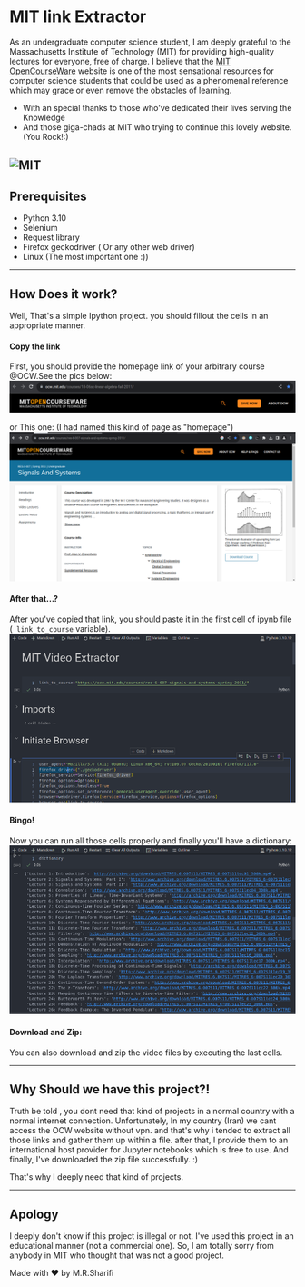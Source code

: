 # MIT link Extractor
As an undergraduate computer science student, I am deeply grateful to the Massachusetts Institute of Technology (MIT) for providing high-quality lectures for everyone, free of charge. I believe that the [MIT OpenCourseWare](https://ocw.mit.edu/) website is one of the most sensational resources for computer science students that could be used as a phenomenal reference which may grace or even remove the obstacles of learning.     
-  With an special thanks to those who've dedicated their lives serving the Knowledge
-  And those giga-chads at MIT who trying to continue this lovely website.(You Rock!:)


  ![MIT](https://1000logos.net/wp-content/uploads/2022/08/MIT-Logo.png)
--------------------

## Prerequisites
- Python 3.10
- Selenium
- Request library
- Firefox geckodriver ( Or any other web driver)
- Linux (The most important one :))

------

## How Does it work?    

Well, That's a simple Ipython project. you should fillout the cells in an appropriate manner.      

#### Copy the link

First, you should provide the homepage link of your arbitrary course @OCW.See the pics below:    
![link](https://github.com/rezasharifi82/MIT_link_Extractor/blob/main/1.png)    




  or This one: (I had named this kind of page as "homepage")    
  ![Homepage](https://github.com/rezasharifi82/MIT_link_Extractor/blob/main/2.png)  




  #### After that...?

  After you've copied that link, you should paste it in the first cell of ipynb file (``` link_to_course``` variable).    
  ![copy](https://github.com/rezasharifi82/MIT_link_Extractor/blob/main/3.png)  


  #### Bingo!     

  Now you can run all those cells properly and finally you'll have a dictionary:    
  ![final](https://github.com/rezasharifi82/MIT_link_Extractor/blob/main/4.png)       


  
#### Download and Zip:
You can also download and zip the video files by executing the last cells.

---------

## Why Should we have this project?!
Truth be told , you dont need that kind of projects in a normal country with a normal internet connection. Unfortunately, In my country (Iran) we cant access the OCW website without vpn. and that's why i tended to extract all those links and gather them up within a file. after that, I provide them to an international host provider for Jupyter notebooks which is free to use. And finally, I've downloaded the zip file successfully. :)       

That's why I deeply need that kind of projects.


------

## Apology
I deeply don't know if this project is illegal or not. I've used this project in an educational manner (not a commercial one). So, I am totally sorry from anybody in MIT who thought that was not a good project. 

Made with ❤️ by M.R.Sharifi
